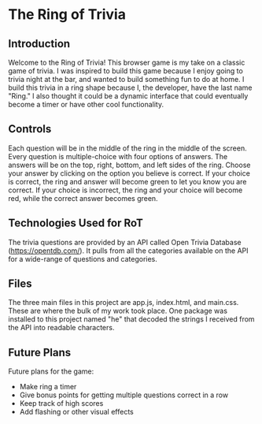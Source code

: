 # The Ring of Trivia

## Introduction

Welcome to the Ring of Trivia! This browser game is my take on a classic game of trivia. I was inspired to build this game because I enjoy going to trivia night at the bar, and wanted to build something fun to do at home. I build this trivia in a ring shape because I, the developer, have the last name "Ring." I also thought it could be a dynamic interface that could eventually become a timer or have other cool functionality.

## Controls

Each question will be in the middle of the ring in the middle of the screen. Every question is multiple-choice with four options of answers. The answers will be on the top, right, bottom, and left sides of the ring. Choose your answer by clicking on the option you believe is correct. If your choice is correct, the ring and answer will become green to let you know you are correct. If your choice is incorrect, the ring and your choice will become red, while the correct answer becomes green.

## Technologies Used for RoT

The trivia questions are provided by an API called Open Trivia Database (https://opentdb.com/). It pulls from all the categories available on the API for a wide-range of questions and categories.

## Files

The three main files in this project are app.js, index.html, and main.css. These are where the bulk of my work took place. One package was installed to this project named "he" that decoded the strings I received from the API into readable characters.

## Future Plans

Future plans for the game:

- Make ring a timer
- Give bonus points for getting multiple questions correct in a row
- Keep track of high scores
- Add flashing or other visual effects
